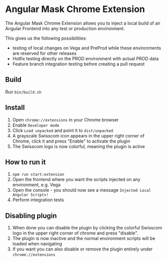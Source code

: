 # Angular Mask Chrome Extension

The Angular Mask Chrome Extension allows you to inject a local build of an Angular Frontend into any test or production environment.

This gives us the following possibilities:

- testing of local changes on Vega and PreProd while these environments are reserved for other releases
- Hotfix testing directly on the PROD environment with actual PROD data
- Feature branch integration testing before creating a pull request

## Build

Run `bin/build.sh`

## Install

1. Open `chrome://extensions` in your Chrome browser
2. Enable `Developer mode`
3. Click `Load unpacked` and point it to `dist/unpacked`
4. A grayscale Swisscom icon appears in the upper right corner of Chrome, click it and press "Enable" to activate the plugin
5. The Swisscom logo is now colorful, meaning the plugin is active

## How to run it

1.  `npm run start:extension`
2.  Open the frontend where you want the scripts injected on any environment, e.g. Vega
3.  Open the console - you should now see a message `Injected Local Angular Scripts!`
4.  Perform integration tests

## Disabling plugin

1. When done you can disable the plugin by clicking the colorful Swisscom logo in the upper right corner of chrome and press "disable".
2. The plugin is now inactive and the normal environment scripts will be loaded when navigating
3. If you want you can also disable or remove the plugin entirely under `chrome://extensions`
